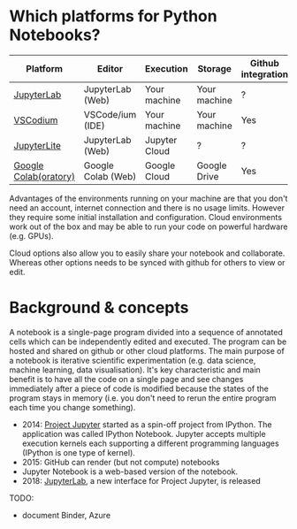 # Which platforms for Python Notebooks?

| Platform                                                               | Editor             | Execution     | Storage      | Github integration | Status | Comments        |
|------------------------------------------------------------------------|--------------------|---------------|--------------|--------------------|--------|-----------------|
| [JupyterLab](https://jupyter.org/install)                              | JupyterLab (Web)   | Your machine  | Your machine | ?                  | Stable |                 |
| [VSCodium](https://vscodium.com/)                                      | VSCode/ium (IDE)   | Your machine  | Your machine | Yes                | Stable |                 |
| [JupyterLite](https://jupyterlite.readthedocs.io/en/latest/index.html) | JupyterLab (Web)   | Jupyter Cloud | ?            | ?                  | Beta   | ?               |
| [Google Colab(oratory)](https://colab.research.google.com/)            | Google Colab (Web) | Google Cloud  | Google Drive | Yes                | Stable | Free GPU access |

Advantages of the environments running on your machine are that you don't need an account, 
internet connection and there is no usage limits. However they require some initial installation and configuration. 
Cloud environments work out of the box and may be able to run your code on powerful hardware (e.g. GPUs).

Cloud options also allow you to easily share your notebook and collaborate. 
Whereas other options needs to be synced with github for others to view or edit.

# Background & concepts

A notebook is a single-page program divided into a sequence of annotated cells which can be independently edited and executed.
The program can be hosted and shared on github or other cloud platforms. 
The main purpose of a notebook is iterative scientific experimentation (e.g. data science, machine learning, data visualisation).
It's key characteristic and main benefit is to have all the code on a single page and see changes immediately after a piece of code is modified
because the states of the program stays in memory (i.e. you don't need to rerun the entire program each time you change something).  

* 2014: [Project Jupyter](https://jupyter.org/) started as a spin-off project from IPython. The application was called IPython Notebook. Jupyter accepts multiple execution kernels each supporting a different programming languages (IPython is one type of kernel).
* 2015: GitHub can render (but not compute) notebooks
* Jupyter Notebook is a web-based version of the notebook.
* 2018: [JupyterLab](https://jupyter.org/install), a new interface for Project Jupyter, is released

TODO:
* document Binder, Azure
